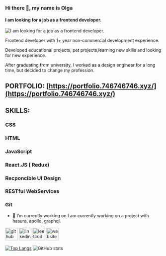 ### Hi there 👋, my name is Olga
#### I am looking for a job as a frontend developer.
![I am looking for a job as a frontend developer.](https://images.pexels.com/photos/4559555/pexels-photo-4559555.jpeg)

Frontend developer with 1+ year non-commercial development experience.

Developed educational projects, pet projects,learning new skills and looking for new experience.

After graduating from university, I worked as a design engineer for a long time, but decided to change my profession.

## PORTFOLIO: [https://portfolio.746746746.xyz/](https://portfolio.746746746.xyz/)

## SKILLS:  
### CSS
### HTML
### JavaScript
### React.JS ( Redux)
### Recponcible UI Design
### RESTful WebServices
### Git

- 🔭 I’m currently working on I am currently working on a project with hasura, apollo, graphql.
  
[<img src='https://cdn.jsdelivr.net/npm/simple-icons@3.0.1/icons/github.svg' alt='github' height='40'>](https://github.com/https://github.com/OlgaTabisheva)  [<img src='https://cdn.jsdelivr.net/npm/simple-icons@3.0.1/icons/linkedin.svg' alt='linkedin' height='40'>](https://www.linkedin.com/in/https://www.linkedin.com/in/olga-tabisheva-67541b258//)  [<img src='https://cdn.jsdelivr.net/npm/simple-icons@3.0.1/icons/leetcode.svg' alt='leetcode' height='40'>](https://leetcode.com/OlgaTabisheva/) [<img src='https://cdn.jsdelivr.net/npm/simple-icons@3.0.1/icons/icloud.svg' alt='website' height='40'>](https://portfolio.746746746.xyz/)  

[![Top Langs](https://github-readme-stats.vercel.app/api/top-langs/?username=OlgaTabisheva)](https://github.com/anuraghazra/github-readme-stats) ![GitHub stats](https://github-readme-stats.vercel.app/api?username=OlgaTabisheva&show_icons=true)  


